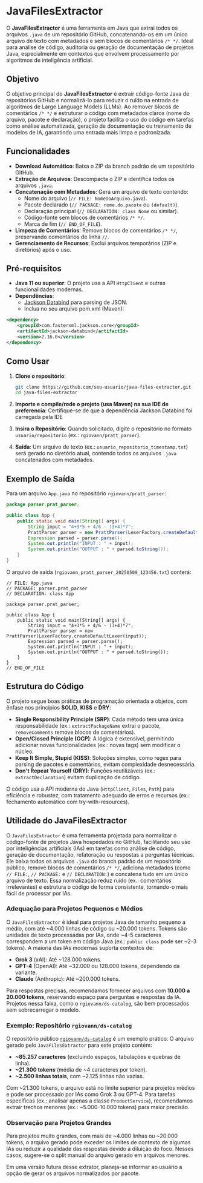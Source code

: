 # JavaFilesExtractor

O **JavaFilesExtractor** é uma ferramenta em Java que extrai todos os arquivos `.java` de um repositório GitHub, concatenando-os em um único arquivo de texto com metadados e sem blocos de comentários `/* */`. Ideal para análise de código, auditoria ou geração de documentação de projetos Java, especialmente em contextos que envolvem processamento por algoritmos de inteligência artificial.

## Objetivo

O objetivo principal do **JavaFilesExtractor** é extrair código-fonte Java de repositórios GitHub e normalizá-lo para reduzir o ruído na entrada de algoritmos de Large Language Models (LLMs). Ao remover blocos de comentários `/* */` e estruturar o código com metadados claros (nome do arquivo, pacote e declaração), o projeto facilita o uso do código em tarefas como análise automatizada, geração de documentação ou treinamento de modelos de IA, garantindo uma entrada mais limpa e padronizada.

## Funcionalidades

- **Download Automático**: Baixa o ZIP da branch padrão de um repositório GitHub.
- **Extração de Arquivos**: Descompacta o ZIP e identifica todos os arquivos `.java`.
- **Concatenação com Metadados**: Gera um arquivo de texto contendo:
  - Nome do arquivo (`// FILE: NomeDoArquivo.java`).
  - Pacote declarado (`// PACKAGE: nome.do.pacote` ou `(default)`).
  - Declaração principal (`// DECLARATION: class Nome` ou similar).
  - Código-fonte sem blocos de comentários `/* */`.
  - Marca de fim (`// END_OF_FILE`).
- **Limpeza de Comentários**: Remove blocos de comentários `/* */`, preservando comentários de linha `//`.
- **Gerenciamento de Recursos**: Exclui arquivos temporários (ZIP e diretórios) após o uso.

## Pré-requisitos

- **Java 11 ou superior**: O projeto usa a API `HttpClient` e outras funcionalidades modernas.
- **Dependências**:
  - [Jackson Databind](https://github.com/FasterXML/jackson-databind) para parsing de JSON.
  - Inclua no seu arquivo pom.xml (Maven):

```xml
<dependency>
    <groupId>com.fasterxml.jackson.core</groupId>
    <artifactId>jackson-databind</artifactId>
    <version>2.16.0</version>
</dependency>
```

## Como Usar

1. **Clone o repositório**:
   ```bash
   git clone https://github.com/seu-usuario/java-files-extractor.git
   cd java-files-extractor
   ```
   
2. **Importe e compile/rode o projeto (usa Maven) na sua IDE de preferencia**:
   Certifique-se de que a dependência Jackson Databind foi carregada pela IDE
   
4. **Insira o Repositório**:
   Quando solicitado, digite o repositório no formato `usuario/repositorio` (ex.: `rgiovann/pratt_parser`).

5. **Saída**:
   Um arquivo de texto (ex.: `usuario_repositorio_timestamp.txt`) será gerado no diretório atual, contendo todos os arquivos `.java` concatenados com metadados.

## Exemplo de Saída

Para um arquivo `App.java` no repositório `rgiovann/pratt_parser`:

```java
package parser.prat_parser;

public class App {
    public static void main(String[] args) {
        String input = "4+3*5 + 4/6 - (3+4)*7";
        PrattParser parser = new PrattParser(LexerFactory.createDefaultLexer(input));
        Expression parsed = parser.parse();
        System.out.println("INPUT : " + input);
        System.out.println("OUTPUT : " + parsed.toString());
    }
}
```

O arquivo de saída (`rgiovann_pratt_parser_20250509_123456.txt`) conterá:

```
// FILE: App.java
// PACKAGE: parser.prat_parser
// DECLARATION: class App

package parser.prat_parser;

public class App {
    public static void main(String[] args) {
        String input = "4+3*5 + 4/6 - (3+4)*7";
        PrattParser parser = new PrattParser(LexerFactory.createDefaultLexer(input));
        Expression parsed = parser.parse();
        System.out.println("INPUT : " + input);
        System.out.println("OUTPUT : " + parsed.toString());
    }
}
// END_OF_FILE
```

## Estrutura do Código

O projeto segue boas práticas de programação orientada a objetos, com ênfase nos princípios **SOLID**, **KISS** e **DRY**:

- **Single Responsibility Principle (SRP)**: Cada método tem uma única responsabilidade (ex.: `extractPackageName` extrai o pacote, `removeComments` remove blocos de comentários).
- **Open/Closed Principle (OCP)**: A lógica é extensível, permitindo adicionar novas funcionalidades (ex.: novas tags) sem modificar o núcleo.
- **Keep It Simple, Stupid (KISS)**: Soluções simples, como regex para parsing de pacotes e comentários, evitam complexidade desnecessária.
- **Don't Repeat Yourself (DRY)**: Funções reutilizáveis (ex.: `extractDeclaration`) evitam duplicação de código.

O código usa a API moderna do Java (`HttpClient`, `Files`, `Path`) para eficiência e robustez, com tratamento adequado de erros e recursos (ex.: fechamento automático com try-with-resources).

## Utilidade do JavaFilesExtractor

O `JavaFilesExtractor` é uma ferramenta projetada para normalizar o código-fonte de projetos Java hospedados no GitHub, facilitando seu uso por inteligências artificiais (IAs) em tarefas como análise de código, geração de documentação, refatoração ou respostas a perguntas técnicas. Ele baixa todos os arquivos `.java` do branch padrão de um repositório público, remove blocos de comentários `/* */`, adiciona metadados (como `// FILE:`, `// PACKAGE:` e `// DECLARATION:`) e concatena tudo em um único arquivo de texto. Essa normalização reduz ruído (ex.: comentários irrelevantes) e estrutura o código de forma consistente, tornando-o mais fácil de processar por IAs.

### Adequação para Projetos Pequenos e Médios

O `JavaFilesExtractor` é ideal para projetos Java de tamanho pequeno a médio, com até ~4.000 linhas de código ou ~20.000 tokens. Tokens são unidades de texto processadas por IAs, onde ~4-5 caracteres correspondem a um token em código Java (ex.: `public class` pode ser ~2-3 tokens). A maioria das IAs modernas suporta contextos de:

- **Grok 3** (xAI): Até ~128.000 tokens.
- **GPT-4** (OpenAI): Até ~32.000 ou 128.000 tokens, dependendo da variante.
- **Claude** (Anthropic): Até ~200.000 tokens.

Para respostas precisas, recomendamos fornecer arquivos com **10.000 a 20.000 tokens**, reservando espaço para perguntas e respostas da IA. Projetos nessa faixa, como o `rgiovann/ds-catalog`, são bem processados sem sobrecarregar o modelo.

### Exemplo: Repositório `rgiovann/ds-catalog`

O repositório público [`rgiovann/ds-catalog`](https://github.com/rgiovann/ds-catalog) é um exemplo prático. O arquivo gerado pelo `JavaFilesExtractor` para este projeto contém:

- **~85.257 caracteres** (excluindo espaços, tabulações e quebras de linha).
- **~21.300 tokens** (média de ~4 caracteres por token).
- **~2.500 linhas totais**, com ~2.125 linhas não vazias.

Com ~21.300 tokens, o arquivo está no limite superior para projetos médios e pode ser processado por IAs como Grok 3 ou GPT-4. Para tarefas específicas (ex.: analisar apenas a classe `ProductService`), recomendamos extrair trechos menores (ex.: ~5.000-10.000 tokens) para maior precisão.

### Observação para Projetos Grandes

Para projetos muito grandes, com mais de ~4.000 linhas ou ~20.000 tokens, o arquivo gerado pode exceder os limites de contexto de algumas IAs ou reduzir a qualidade das respostas devido à diluição do foco. Nesses casos, sugere-se o split manual do arquivo gerado em arquivos menores.

Em uma versão futura desse extrator, planeja-se informar ao usuário a opção de gerar os arquivos normalizados por pacote.
